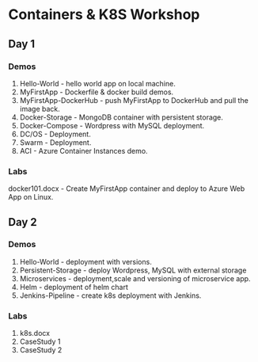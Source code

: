 # Containers & K8S Workshop

## Day 1

### Demos

1. Hello-World - hello world app on local machine.
2. MyFirstApp - Dockerfile & docker build demos.
3. MyFirstApp-DockerHub - push MyFirstApp to DockerHub and pull the image back.
4. Docker-Storage - MongoDB container with persistent storage.
5. Docker-Compose - Wordpress with MySQL deployment.
6. DC/OS - Deployment.
7. Swarm - Deployment.
8. ACI - Azure Container Instances demo.

### Labs

docker101.docx - Create MyFirstApp container and deploy to Azure Web App on Linux.

## Day 2

### Demos

1. Hello-World - deployment with versions.
2. Persistent-Storage - deploy Wordpress, MySQL with external storage
3. Microservices - deployment,scale and versioning of microservice app.
4. Helm - deployment of helm chart
5. Jenkins-Pipeline - create k8s deployment with Jenkins.

### Labs

1. k8s.docx
2. CaseStudy 1
3. CaseStudy 2
